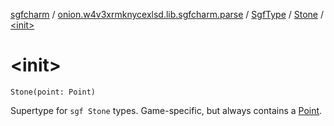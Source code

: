 [sgfcharm](../../../index.md) / [onion.w4v3xrmknycexlsd.lib.sgfcharm.parse](../../index.md) / [SgfType](../index.md) / [Stone](index.md) / [&lt;init&gt;](./-init-.md)

# &lt;init&gt;

`Stone(point: Point)`

Supertype for `sgf Stone` types. Game-specific, but always contains a [Point](../-point/index.md).

